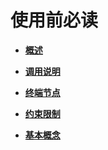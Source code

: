 # 使用前必读<a name="dcs-zh-api-190424001"></a>

-   **[概述](概述.md)**  

-   **[调用说明](调用说明.md)**  

-   **[终端节点](终端节点.md)**  

-   **[约束限制](约束限制.md)**  

-   **[基本概念](基本概念.md)**  


